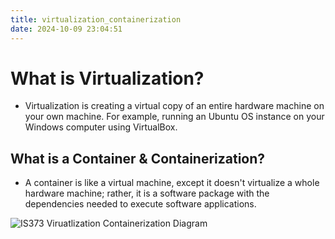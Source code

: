 ```yaml
---
title: virtualization_containerization
date: 2024-10-09 23:04:51
---
```

# What is Virtualization?

- Virtualization is creating a virtual copy of
an entire hardware machine on your own machine.
For example, running an Ubuntu OS instance
on your Windows computer using VirtualBox.

## What is a Container & Containerization?

- A container is like a virtual machine,
except it doesn't virtualize a whole hardware machine;
rather, it is a software package with
the dependencies needed to execute software applications.

![IS373 Viruatlization Containerization Diagram ](https://github.com/user-attachments/assets/8a19e394-7340-4b20-8274-0657bc39bbe0)
